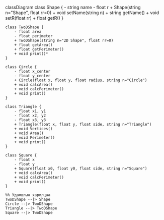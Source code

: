 classDiagram
    class Shape {
        - string name
        - float r
        + Shape(string n="Shape", float rr=0)
        + void setName(string n)
        + string getName()
        + void setR(float rr)
        + float getR()
    }

    class TwoDShape {
        - float area
        - float perimeter
        + TwoDShape(string n="2D Shape", float rr=0)
        + float getArea()
        + float getPerimeter()
        + void print()*
    }

    class Circle {
        - float x_center
        - float y_center
        + Circle(float x, float y, float radius, string n="Circle")
        + void calcArea()
        + void calcPerimeter()
        + void print()
    }

    class Triangle {
        - float x1, y1
        - float x2, y2
        - float x3, y3
        + Triangle(float x, float y, float side, string n="Triangle")
        + void Vertices()
        + void Area()
        + void Perimeter()
        + void print()
    }

    class Square {
        - float x
        - float y
        + Square(float x0, float y0, float side, string n="Square")
        + void calcArea()
        + void calcPerimeter()
        + void print()
    }

    %% Удамшлын харилцаа
    TwoDShape --|> Shape
    Circle --|> TwoDShape
    Triangle --|> TwoDShape
    Square --|> TwoDShape

